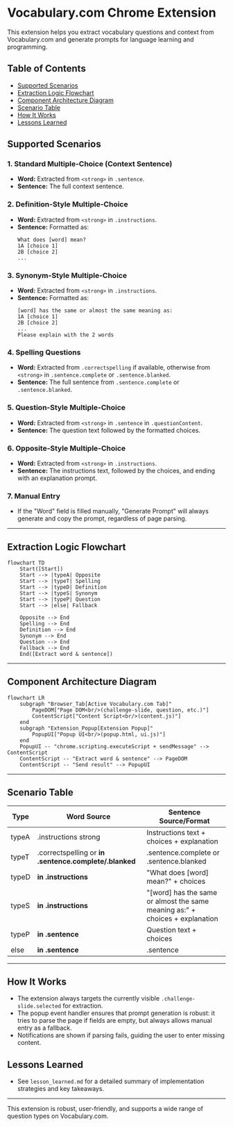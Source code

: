 # Vocabulary.com Chrome Extension

This extension helps you extract vocabulary questions and context from Vocabulary.com and generate prompts for language learning and programming.

## Table of Contents
- [Supported Scenarios](#supported-scenarios)
- [Extraction Logic Flowchart](#extraction-logic-flowchart)
- [Component Architecture Diagram](#component-architecture-diagram)
- [Scenario Table](#scenario-table)
- [How It Works](#how-it-works)
- [Lessons Learned](#lessons-learned)

## Supported Scenarios

### 1. Standard Multiple-Choice (Context Sentence)
- **Word:** Extracted from `<strong>` in `.sentence`.
- **Sentence:** The full context sentence.

### 2. Definition-Style Multiple-Choice
- **Word:** Extracted from `<strong>` in `.instructions`.
- **Sentence:** Formatted as:
  ```
  What does [word] mean?
  1A [choice 1]
  2B [choice 2]
  ...
  ```

### 3. Synonym-Style Multiple-Choice
- **Word:** Extracted from `<strong>` in `.instructions`.
- **Sentence:** Formatted as:
  ```
  [word] has the same or almost the same meaning as:
  1A [choice 1]
  2B [choice 2]
  ...
  Please explain with the 2 words
  ```

### 4. Spelling Questions
- **Word:** Extracted from `.correctspelling` if available, otherwise from `<strong>` in `.sentence.complete` or `.sentence.blanked`.
- **Sentence:** The full sentence from `.sentence.complete` or `.sentence.blanked`.

### 5. Question-Style Multiple-Choice
- **Word:** Extracted from `<strong>` in `.sentence` in `.questionContent`.
- **Sentence:** The question text followed by the formatted choices.

### 6. Opposite-Style Multiple-Choice
- **Word:** Extracted from `<strong>` in `.instructions`.
- **Sentence:** The instructions text, followed by the choices, and ending with an explanation prompt.

### 7. Manual Entry
- If the "Word" field is filled manually, "Generate Prompt" will always generate and copy the prompt, regardless of page parsing.

---

## Extraction Logic Flowchart

```mermaid
flowchart TD
    Start([Start])
    Start --> |typeA| Opposite
    Start --> |typeT| Spelling
    Start --> |typeD| Definition
    Start --> |typeS| Synonym
    Start --> |typeP| Question
    Start --> |else| Fallback

    Opposite --> End
    Spelling --> End
    Definition --> End
    Synonym --> End
    Question --> End
    Fallback --> End
    End([Extract word & sentence])
```

---

## Component Architecture Diagram

```mermaid
flowchart LR
    subgraph "Browser_Tab[Active Vocabulary.com Tab]"
        PageDOM["Page DOM<br/>(challenge-slide, question, etc.)"]
        ContentScript["Content Script<br/>(content.js)"]
    end
    subgraph "Extension_Popup[Extension Popup]"
        PopupUI["Popup UI<br/>(popup.html, ui.js)"]
    end
    PopupUI -- "chrome.scripting.executeScript + sendMessage" --> ContentScript
    ContentScript -- "Extract word & sentence" --> PageDOM
    ContentScript -- "Send result" --> PopupUI
```

---

## Scenario Table

| Type   | Word Source                | Sentence Source/Format                                 |
|--------|---------------------------|--------------------------------------------------------|
| typeA  | .instructions strong      | Instructions text + choices + explanation              |
| typeT  | .correctspelling or <strong> in .sentence.complete/.blanked | .sentence.complete or .sentence.blanked                |
| typeD  | <strong> in .instructions | "What does [word] mean?" + choices                    |
| typeS  | <strong> in .instructions | "[word] has the same or almost the same meaning as:" + choices + explanation |
| typeP  | <strong> in .sentence     | Question text + choices                                |
| else   | <strong> in .sentence     | .sentence                                              |

---

## How It Works

- The extension always targets the currently visible `.challenge-slide.selected` for extraction.
- The popup event handler ensures that prompt generation is robust: it tries to parse the page if fields are empty, but always allows manual entry as a fallback.
- Notifications are shown if parsing fails, guiding the user to enter missing content.

## Lessons Learned

- See `lesson_learned.md` for a detailed summary of implementation strategies and key takeaways.

---

This extension is robust, user-friendly, and supports a wide range of question types on Vocabulary.com.
